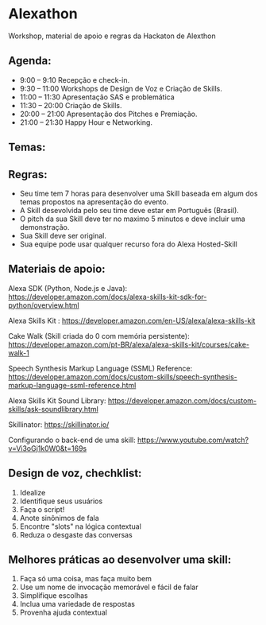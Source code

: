# Alexathon
Workshop, material de apoio e regras da Hackaton de Alexthon

## Agenda:
- 9:00 – 9:10 Recepção e check-in.
- 9:30 – 11:00 Workshops de Design de Voz e Criação de Skills.
- 11:00 – 11:30 Apresentação SAS e problemática
- 11:30 – 20:00 Criação de Skills.
- 20:00 – 21:00 Apresentação dos Pitches e Premiação.
- 21:00 – 21:30 Happy Hour e Networking.


## Temas:


## Regras:
  - Seu time tem 7 horas para desenvolver uma Skill baseada em algum dos temas propostos na apresentação do evento.
  - A Skill desevolvida pelo seu time deve estar em Português (Brasil).
  - O pitch da sua Skill deve ter no maximo 5 minutos e deve incluir uma demonstração.
  - Sua Skill deve ser original.
  - Sua equipe pode usar qualquer recurso fora do Alexa Hosted-Skill
  
## Materiais de apoio:

Alexa SDK (Python, Node.js e Java): https://developer.amazon.com/docs/alexa-skills-kit-sdk-for-python/overview.html

Alexa Skills Kit : https://developer.amazon.com/en-US/alexa/alexa-skills-kit

Cake Walk (Skill criada do 0 com memória persistente): https://developer.amazon.com/pt-BR/alexa/alexa-skills-kit/courses/cake-walk-1

Speech Synthesis Markup Language (SSML) Reference: https://developer.amazon.com/docs/custom-skills/speech-synthesis-markup-language-ssml-reference.html

Alexa Skills Kit Sound Library: https://developer.amazon.com/docs/custom-skills/ask-soundlibrary.html

Skillinator: https://skillinator.io/

Configurando o back-end de uma skill: https://www.youtube.com/watch?v=Vi3oGj1k0W0&t=169s

## Design de voz, chechklist:
1. Idealize
2. Identifique seus usuários
3. Faça o script!	
4. Anote sinônimos de fala	
5. Encontre "slots" na lógica contextual
6. Reduza o desgaste das conversas


## Melhores práticas ao desenvolver uma skill:

1. Faça só uma coisa, mas faça muito bem
2. Use um nome de invocação memorável e fácil de falar
3. Simplifique escolhas
4. Inclua uma variedade de respostas
5. Provenha ajuda contextual

